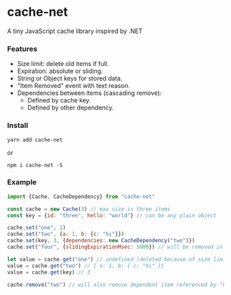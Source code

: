 # cache-net
A tiny JavaScript cache library inspired by .NET

### Features
* Size limit: delete old items if full.
* Expiration: absolute or sliding.
* String or Object keys for stored data.
* "Item Removed" event with text reason.
* Dependencies between items (cascading remove):
  - Defined by cache key.
  - Defined by other dependency.

### Install

`yarn add cache-net`

or

`npm i cache-net -S`

### Example
```javascript
import {Cache, CacheDependency} from "cache-net"

const cache = new Cache(3) // max size is three items
const key = {id: "three", hello: "world"} // can be any plain object

cache.set("one", 1)
cache.set("two", {a: 1, b: {c: "hi"}})
cache.set(key, 3, {dependencies: new CacheDependency("two")})
cache.set("four", {slidingExpirationMsec: 5000}) // will be removed in 5 sec if not accessed

let value = cache.get("one") // undefined (deleted because of size limit)
value = cache.get("two") // { a: 1, b: { c: "hi" }}
value = cache.get(key) // 3

cache.remove("two") // will also remove dependent item referenced by "key"
```
